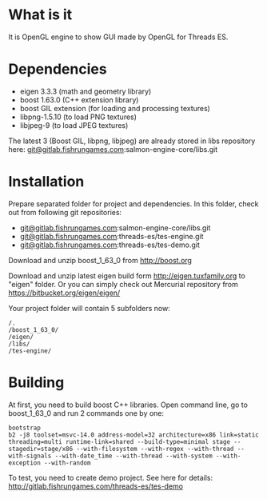# What is it
It is OpenGL engine to show GUI made by OpenGL for Threads ES.

# Dependencies

* eigen 3.3.3 (math and geometry library)
* boost 1.63.0 (C++ extension library)
* boost GIL extension (for loading and processing textures)
* libpng-1.5.10 (to load PNG textures)
* libjpeg-9 (to load JPEG textures)

The latest 3 (Boost GIL, libpng, libjpeg) are already stored in libs repository here: git@gitlab.fishrungames.com:salmon-engine-core/libs.git

# Installation

Prepare separated folder for project and dependencies. In this folder, check out from following git repositories:
* git@gitlab.fishrungames.com:salmon-engine-core/libs.git
* git@gitlab.fishrungames.com:threads-es/tes-engine.git
* git@gitlab.fishrungames.com:threads-es/tes-demo.git

Download and unzip boost_1_63_0 from http://boost.org

Download and unzip latest eigen build form http://eigen.tuxfamily.org to "eigen" folder. Or you can simply check out Mercurial repository from https://bitbucket.org/eigen/eigen/

Your project folder will contain 5 subfolders now:
```
/.
/boost_1_63_0/
/eigen/
/libs/
/tes-engine/
```

# Building
At first, you need to build boost C++ libraries. Open command line, go to boost_1_63_0 and run 2 commands one by one:
```
bootstrap
b2 -j8 toolset=msvc-14.0 address-model=32 architecture=x86 link=static threading=multi runtime-link=shared --build-type=minimal stage --stagedir=stage/x86 --with-filesystem --with-regex --with-thread --with-signals --with-date_time --with-thread --with-system --with-exception --with-random
```

To test, you need  to create demo project. See here for details: http://gitlab.fishrungames.com/threads-es/tes-demo